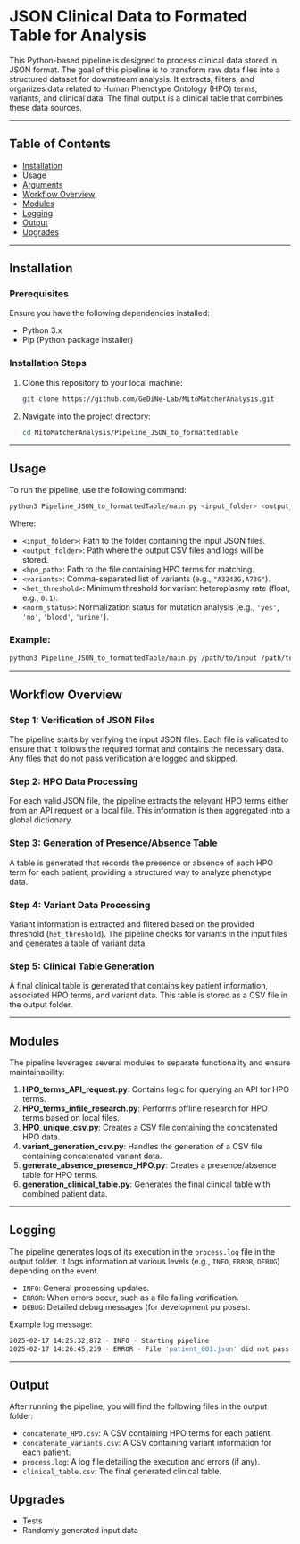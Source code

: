 # **JSON Clinical Data to Formated Table for Analysis**

This Python-based pipeline is designed to process clinical data stored in JSON format. The goal of this pipeline is to transform raw data files into a structured dataset for downstream analysis. It extracts, filters, and organizes data related to Human Phenotype Ontology (HPO) terms, variants, and clinical data. The final output is a clinical table that combines these data sources.

---

## **Table of Contents**

- [Installation](#installation)
- [Usage](#usage)
- [Arguments](#arguments)
- [Workflow Overview](#workflow-overview)
- [Modules](#modules)
- [Logging](#logging)
- [Output](#output)
- [Upgrades](#upgrades)

---

## **Installation**

### Prerequisites

Ensure you have the following dependencies installed:
- Python 3.x
- Pip (Python package installer)

### Installation Steps

1. Clone this repository to your local machine:
   ```bash
   git clone https://github.com/GeDiNe-Lab/MitoMatcherAnalysis.git
   ```

2. Navigate into the project directory:
   ```bash
   cd MitoMatcherAnalysis/Pipeline_JSON_to_formattedTable
   ```

---

## **Usage**

To run the pipeline, use the following command:

```bash
python3 Pipeline_JSON_to_formattedTable/main.py <input_folder> <output_folder> <hpo_path> <variants> <het_threshold> <norm_status>
```

Where:
- `<input_folder>`: Path to the folder containing the input JSON files.
- `<output_folder>`: Path where the output CSV files and logs will be stored.
- `<hpo_path>`: Path to the file containing HPO terms for matching.
- `<variants>`: Comma-separated list of variants (e.g., `"A3243G,A73G"`).
- `<het_threshold>`: Minimum threshold for variant heteroplasmy rate (float, e.g., `0.1`).
- `<norm_status>`: Normalization status for mutation analysis (e.g., `'yes'`, `'no'`, `'blood'`, `'urine'`).

### Example:
```bash
python3 Pipeline_JSON_to_formattedTable/main.py /path/to/input /path/to/output /path/to/hpo_file "A3243G,A73G" 0.1 "yes"
```

---

## **Workflow Overview**

### **Step 1: Verification of JSON Files**
The pipeline starts by verifying the input JSON files. Each file is validated to ensure that it follows the required format and contains the necessary data. Any files that do not pass verification are logged and skipped.

### **Step 2: HPO Data Processing**
For each valid JSON file, the pipeline extracts the relevant HPO terms either from an API request or a local file. This information is then aggregated into a global dictionary.

### **Step 3: Generation of Presence/Absence Table**
A table is generated that records the presence or absence of each HPO term for each patient, providing a structured way to analyze phenotype data.

### **Step 4: Variant Data Processing**
Variant information is extracted and filtered based on the provided threshold (`het_threshold`). The pipeline checks for variants in the input files and generates a table of variant data.

### **Step 5: Clinical Table Generation**
A final clinical table is generated that contains key patient information, associated HPO terms, and variant data. This table is stored as a CSV file in the output folder.

---

## **Modules**

The pipeline leverages several modules to separate functionality and ensure maintainability:

1. **HPO_terms_API_request.py**: Contains logic for querying an API for HPO terms.
2. **HPO_terms_infile_research.py**: Performs offline research for HPO terms based on local files.
3. **HPO_unique_csv.py**: Creates a CSV file containing the concatenated HPO data.
4. **variant_generation_csv.py**: Handles the generation of a CSV file containing concatenated variant data.
5. **generate_absence_presence_HPO.py**: Creates a presence/absence table for HPO terms.
6. **generation_clinical_table.py**: Generates the final clinical table with combined patient data.

---

## **Logging**

The pipeline generates logs of its execution in the `process.log` file in the output folder. It logs information at various levels (e.g., `INFO`, `ERROR`, `DEBUG`) depending on the event.

- `INFO`: General processing updates.
- `ERROR`: When errors occur, such as a file failing verification.
- `DEBUG`: Detailed debug messages (for development purposes).

Example log message:
```bash
2025-02-17 14:25:32,872 - INFO - Starting pipeline
2025-02-17 14:26:45,239 - ERROR - File 'patient_001.json' did not pass verification.
```

---

## **Output**

After running the pipeline, you will find the following files in the output folder:
- `concatenate_HPO.csv`: A CSV containing HPO terms for each patient.
- `concatenate_variants.csv`: A CSV containing variant information for each patient.
- `process.log`: A log file detailing the execution and errors (if any).
- `clinical_table.csv`: The final generated clinical table.


## **Upgrades**

- Tests
- Randomly generated input data